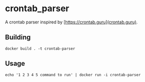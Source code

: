 # crontab_parser

A crontab parser inspired by [https://crontab.guru](crontab.guru).


## Building

    docker build . -t crontab-parser


## Usage

    echo '1 2 3 4 5 command to run' | docker run -i crontab-parser
